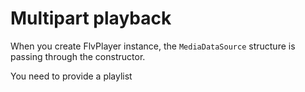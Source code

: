 
Multipart playback
==================
When you create FlvPlayer instance, the `MediaDataSource` structure is passing through the constructor.

You need to provide a playlist 